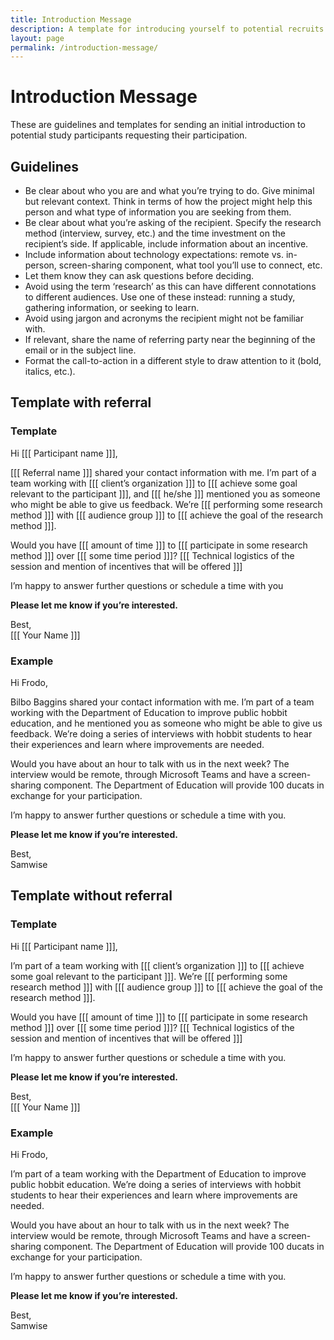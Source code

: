 ```yaml
---
title: Introduction Message
description: A template for introducing yourself to potential recruits and requesting their participation.
layout: page
permalink: /introduction-message/
---
```


# Introduction Message
These are guidelines and templates for sending an initial introduction to potential study participants requesting their participation.

## Guidelines
* Be clear about who you are and what you’re trying to do. Give minimal but relevant context. Think in terms of how the project might help this person and what type of information you are seeking from them.
* Be clear about what you’re asking of the recipient. Specify the research method (interview, survey, etc.) and the time investment on the recipient’s side. If applicable, include information about an incentive.
* Include information about technology expectations: remote vs. in-person, screen-sharing component, what tool you’ll use to connect, etc.
* Let them know they can ask questions before deciding.
* Avoid using the term ‘research’ as this can have different connotations to different audiences. Use one of these instead: running a study, gathering information, or seeking to learn.
* Avoid using jargon and acronyms the recipient might not be familiar with.
* If relevant, share the name of referring party near the beginning of the email or in the subject line.
* Format the call-to-action in a different style to draw attention to it (bold, italics, etc.).

## Template with referral

### **Template**

Hi [[[ Participant name ]]],

[[[ Referral name ]]] shared your contact information with me. I’m part of a team working with [[[ client’s organization ]]] to [[[ achieve some goal relevant to the participant ]]], and [[[ he/she ]]] mentioned you as someone who might be able to give us feedback. We’re [[[ performing some research method ]]] with [[[ audience group ]]] to [[[ achieve the goal of the research method ]]].

Would you have [[[ amount of time ]]] to [[[ participate in some research method ]]] over [[[ some time period ]]]? [[[ Technical logistics of the session and mention of incentives that will be offered ]]]

I’m happy to answer further questions or schedule a time with you

**Please let me know if you’re interested.**

Best,<br>
[[[ Your Name ]]]

### **Example**

Hi Frodo,

Bilbo Baggins shared your contact information with me. I’m part of a team working with the Department of Education to improve public hobbit education, and he mentioned you as someone who might be able to give us feedback. We’re doing a series of interviews with hobbit students to hear their experiences and learn where improvements are needed.

Would you have about an hour to talk with us in the next week? The interview would be remote, through Microsoft Teams and have a screen-sharing component. The Department of Education will provide 100 ducats in exchange for your participation.

I’m happy to answer further questions or schedule a time with you.

**Please let me know if you’re interested.**

Best,<br>
Samwise

## Template without referral

### **Template**

Hi [[[ Participant name ]]],

I’m part of a team working with [[[ client’s organization ]]] to [[[ achieve some goal relevant to the participant ]]]. We’re [[[ performing some research method ]]] with [[[ audience group ]]] to [[[ achieve the goal of the research method ]]].

Would you have [[[ amount of time ]]] to [[[ participate in some research method ]]] over [[[ some time period ]]]? [[[ Technical logistics of the session and mention of incentives that will be offered ]]]

I’m happy to answer further questions or schedule a time with you.

**Please let me know if you’re interested.**

Best,<br>
[[[ Your Name ]]]

### **Example**

Hi Frodo,

I’m part of a team working with the Department of Education to improve public hobbit education. We’re doing a series of interviews with hobbit students to hear their experiences and learn where improvements are needed.

Would you have about an hour to talk with us in the next week? The interview would be remote, through Microsoft Teams and have a screen-sharing component. The Department of Education will provide 100 ducats in exchange for your participation.

I’m happy to answer further questions or schedule a time with you.

**Please let me know if you’re interested.**

Best,<br>
Samwise